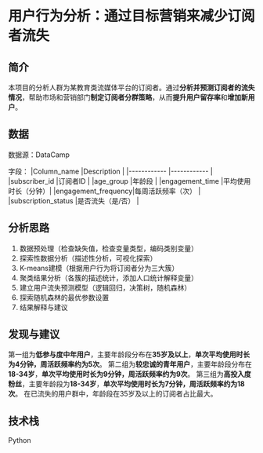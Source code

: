 # 用户行为分析：通过目标营销来减少订阅者流失

## 简介
本项目的分析人群为某教育类流媒体平台的订阅者。通过**分析并预测订阅者的流失情况**，帮助市场和营销部门**制定订阅者分群策略**，从而**提升用户留存率**和**增加新用户**。

## 数据
数据源：DataCamp

字段：
|Column_name         |Description      |
|------------        |------------     |
|subscriber_id       |订阅者ID          |
|age_group           |年龄段            |
|engagement_time     |平均使用时长（分钟）|
|engagement_frequency|每周活跃频率（次）  |
|subscription_status |是否流失（是/否）   |

## 分析思路
1. 数据预处理（检查缺失值，检查变量类型，编码类别变量）
2. 探索性数据分析（描述性分析，可视化探索）
3. K-means建模（根据用户行为将订阅者分为三大簇）
4. 聚类结果分析（各簇的描述统计，添加人口统计解释变量）
5. 建立用户流失预测模型（逻辑回归，决策树，随机森林）
6. 探索随机森林的最优参数设置
7. 结果解释与建议

## 发现与建议
第一组为**低参与度中年用户**，主要年龄段分布在**35岁及以上**，**单次平均使用时长为4分钟，周活跃频率约为5次**。
第二组为**较忠诚的青年用户**，主要年龄段分布在**18-34岁**，**单次平均使用时长为9分钟，周活跃频率约为9次**。
第三组为**高投入度粉丝**，主要年龄段为**18-34岁**，**单次平均使用时长为7分钟，周活跃频率约为18次**。
在已流失的用户群中，年龄段在35岁及以上的订阅者占比最大。

## 技术栈
Python
